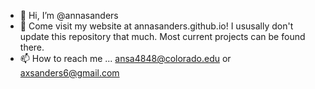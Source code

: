 - 👋 Hi, I’m @annasanders
- 🦕 Come visit my website at annasanders.github.io! I ususally don't update this repository that much. Most current projects can be found there.
- 📫 How to reach me ... ansa4848@colorado.edu or axsanders6@gmail.com

<!---
annasanders/annasanders is a ✨ special ✨ repository because its `README.md` (this file) appears on your GitHub profile.
You can click the Preview link to take a look at your changes.
--->
